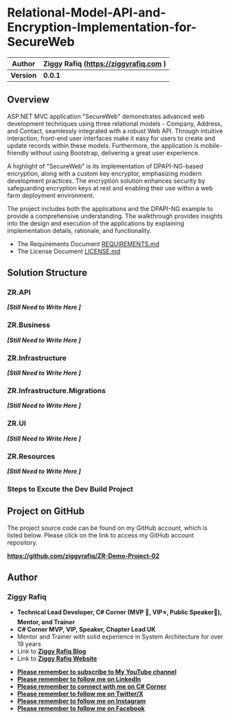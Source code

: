 # Relational-Model-API-and-Encryption-Implementation-for-SecureWeb

| Author      | Ziggy Rafiq (<https://ziggyrafiq.com> ) |
| ----------- | --------------------------------------- |
| **Version** | **0.0.1**                               |

## Overview
ASP.NET MVC application "SecureWeb" demonstrates advanced web development techniques using three relational models - Company, Address, and Contact, seamlessly integrated with a robust Web API. Through intuitive interaction, front-end user interfaces make it easy for users to create and update records within these models. Furthermore, the application is mobile-friendly without using Bootstrap, delivering a great user experience.

A highlight of "SecureWeb" is its implementation of DPAPI-NG-based encryption, along with a custom key encryptor, emphasizing modern development practices. The encryption solution enhances security by safeguarding encryption keys at rest and enabling their use within a web farm deployment environment.

The project includes both the applications and the DPAPI-NG example to provide a comprehensive understanding. The walkthrough provides insights into the design and execution of the applications by explaining implementation details, rationale, and functionality.
- The Requirements Document [REQUIREMENTS.md](REQUIREMENTS.md)
- The License Document [LICENSE.md](LICENSE.md)

## Solution Structure

### ZR.API

**_[Still Need to Write Here ]_**

### ZR.Business

**_[Still Need to Write Here ]_**

### ZR.Infrastructure

**_[Still Need to Write Here ]_**

### ZR.Infrastructure.Migrations

**_[Still Need to Write Here ]_**

### ZR.UI

**_[Still Need to Write Here ]_**

### ZR.Resources

**_[Still Need to Write Here ]_**

### Steps to Excute the Dev Build Project

## Project on GitHub

The project source code can be found on my GitHub account, which is listed below. Please click on the link to access my GitHub account repository.

**https://github.com/ziggyrafiq/ZR-Demo-Project-02**

## Author
### Ziggy Rafiq
- **Technical Lead Developer, C# Corner (MVP 🏅, VIP⭐️, Public Speaker🎤), Mentor, and Trainer**
- **C# Corner MVP, VIP, Speaker, Chapter Lead UK**
- Mentor and Trainer with solid experience in System Architecture for over 19 years
- Link to [**Ziggy Rafiq Blog**](https://blog.ziggyrafiq.com)
- Link to [**Ziggy Rafiq Website**](https://ziggyrafiq.com)
* [**Please remember to subscribe to My YouTube channel**](https://www.youtube.com/)
* [**Please remember to follow me on LinkedIn**](https://www.linkedin.com/in/ziggyrafiq/)
* [**Please remember to connect with me on C# Corner**](https://www.c-sharpcorner.com/members/ziggy-rafiq)
* [**Please remember to follow  me on Twitter/X**](https://twitter.com/ziggyrafiq)
* [**Please remember to follow  me on Instagram**](https://www.instagram.com/ziggyrafiq/)
* [**Please remember to follow  me on Facebook**](https://www.facebook.com/ziggyrafiq)

